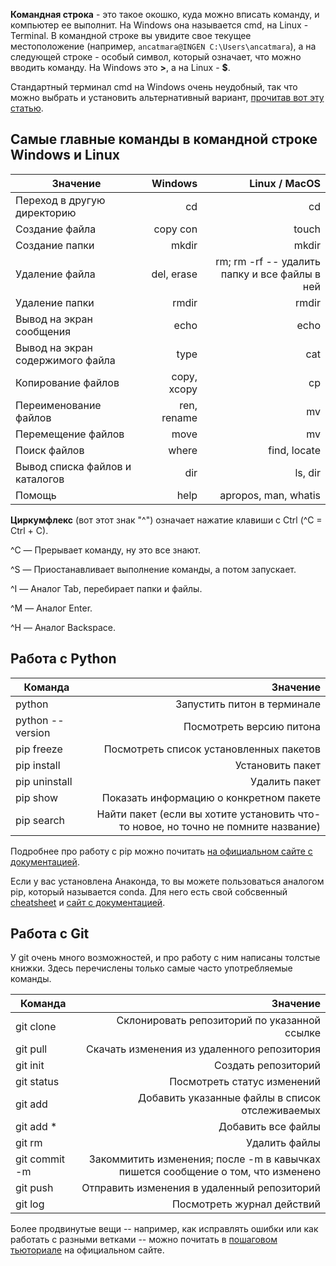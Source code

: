 **Командная строка** - это такое окошко, куда можно вписать команду, и компьютер ее выполнит. На Windows она называется cmd, на Linux - Terminal. В командной строке вы увидите свое текущее местоположение (например, `ancatmara@INGEN C:\Users\ancatmara`), а на следующей строке - особый символ, который означает, что можно вводить команду. На Windows это **>**, а на Linux - **$**. 

Стандартный терминал cmd на Windows очень неудобный, так что можно выбрать и установить альтернативный вариант, [прочитав вот эту статью](https://habrahabr.ru/post/164687/).

## Самые главные команды в командной строке Windows и Linux

|  Значение      | Windows        | Linux / MacOS |
| ------------- |-------------:| -----:|
| Переход в другую директорию     | cd | cd |
| Создание файла    | copy con     | touch|
| Создание папки | mkdir  |  mkdir |
| Удаление файла | del, erase | rm; rm -rf -- удалить папку и все файлы в ней |
| Удаление папки    | rmdir      |   rmdir |
| Вывод на экран сообщения | echo   |  echo |
| Вывод на экран содержимого файла | type  | cat|
| Копирование файлов     | copy, xcopy | cp |
| Переименование файлов   | ren, rename      |  mv |
| Перемещение файлов   | move  |  mv |
| Поиск файлов | where     |   find, locate |
| Вывод списка файлов и каталогов| dir |  ls, dir |
| Помощь |   help  |  apropos, man, whatis  |


**Циркумфлекс** (вот этот знак "^") означает нажатие клавиши с Ctrl (^C = Ctrl + C).

^C — Прерывает команду, ну это все знают.

^S — Приостанавливает выполнение команды, а потом запускает.

^I — Аналог Tab, перебирает папки и файлы.

^M — Аналог Enter.

^H — Аналог Backspace.

## Работа с Python

|Команда| Значение|
|-------| -------:|
|python| Запустить питон в терминале |
|python --version| Посмотреть версию питона|
|pip freeze| Посмотреть список установленных пакетов|
|pip install| Установить пакет|
|pip uninstall| Удалить пакет|
|pip show| Показать информацию о конкретном пакете|
|pip search| Найти пакет (если вы хотите установить что-то новое, но точно не помните название)|

Подробнее про работу с pip можно почитать [на официальном сайте с документацией](https://pip.pypa.io/en/stable/).

Если у вас установлена Анаконда, то вы можете пользоваться аналогом pip, который называется conda. Для него есть свой собсвенный [cheatsheet](https://conda.io/docs/_downloads/conda-cheatsheet.pdf) и [сайт с документацией](https://conda.io/docs/index.html).

## Работа с Git

У git очень много возможностей, и про работу с ним написаны толстые книжки. Здесь перечислены только самые часто употребляемые команды.

|Команда| Значение|
|-------| -------:|
|git clone| Склонировать репозиторий по указанной ссылке|
|git pull| Скачать изменения из удаленного репозитория|
|git init| Создать репозиторий |
|git status| Посмотреть статус изменений|
|git add| Добавить указанные файлы в список отслеживаемых|
|git add \*| Добавить все файлы|
|git rm| Удалить файлы|
|git commit -m| Закоммитить изменения; после -m в кавычках пишется сообщение о том, что изменено|
|git push| Отправить изменения в удаленный репозиторий|
|git log| Посмотреть журнал действий|

Более продвинутые вещи -- например, как исправлять ошибки или как работать с разными ветками -- можно почитать в [пошаговом тьюториале](https://git-scm.com/book/en/v1/Git-Basics-Undoing-Things) на официальном сайте.
